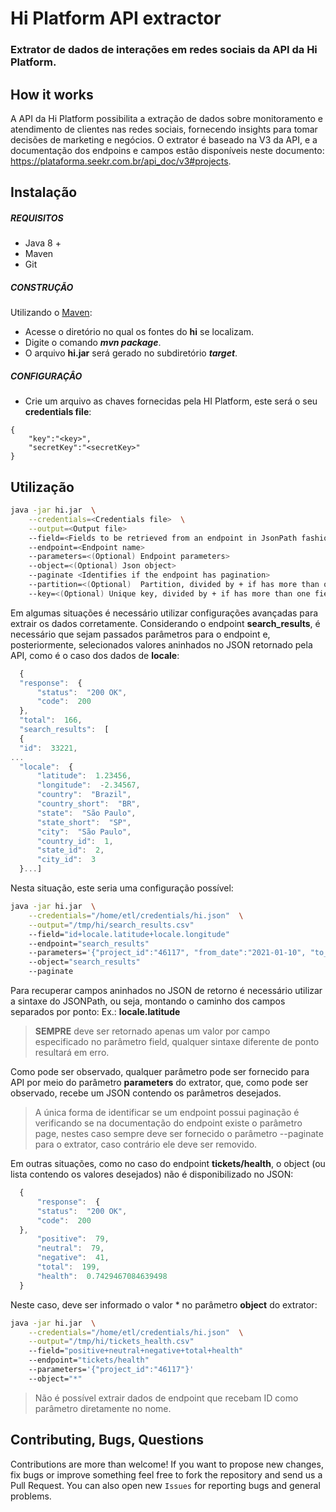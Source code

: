 

# Hi Platform API extractor
### Extrator de dados de interações em redes sociais da API da Hi Platform. 

## How it works

A API da Hi Platform possibilita a extração de dados sobre monitoramento e atendimento de clientes nas redes sociais, fornecendo insights para tomar decisões de marketing e negócios. O extrator é baseado na V3 da API, e a documentação dos endpoins e campos estão disponíveis neste documento: https://plataforma.seekr.com.br/api_doc/v3#projects. 

## Instalação

##### REQUISITOS

- Java 8 +
- Maven
- Git

##### CONSTRUÇÃO

Utilizando o [Maven](https://maven.apache.org/):

- Acesse o diretório no qual os fontes do **hi** se localizam.
- Digite o comando _**mvn package**_.
- O arquivo **hi.jar** será gerado no subdiretório **_target_**.

##### CONFIGURAÇÂO

* Crie um arquivo as chaves fornecidas pela HI Platform, este será o seu **credentials file**:

```
{
	"key":"<key>",
	"secretKey":"<secretKey>"
}

```

## Utilização

```bash
java -jar hi.jar  \
	--credentials=<Credentials file>  \
	--output=<Output file> 
	--field=<Fields to be retrieved from an endpoint in JsonPath fashion>
	--endpoint=<Endpoint name>
	--parameters=<(Optional) Endpoint parameters>
	--object=<(Optional) Json object>
	--paginate <Identifies if the endpoint has pagination>
	--partition=<(Optional)  Partition, divided by + if has more than one field>
	--key=<(Optional) Unique key, divided by + if has more than one field>
```

Em algumas situações é necessário utilizar configurações  avançadas para extrair os dados corretamente. Considerando o endpoint **search_results**, é necessário que sejam passados parâmetros para o endpoint e, posteriormente, selecionados valores aninhados no JSON retornado pela API, como é o caso dos dados de **locale**:

```javascript
  {
  "response":  {
	  "status":  "200 OK",
	  "code":  200
  },
  "total":  166,
  "search_results":  [
  {
  "id":  33221,
...
  "locale":  {
	  "latitude":  1.23456,
	  "longitude":  -2.34567,
	  "country":  "Brazil",
	  "country_short":  "BR",
	  "state":  "São Paulo",
	  "state_short":  "SP",
	  "city":  "São Paulo",
	  "country_id":  1,
	  "state_id":  2,
	  "city_id":  3
  }...]
```
Nesta situação, este seria uma configuração possível:
```bash
java -jar hi.jar  \
	--credentials="/home/etl/credentials/hi.json"  \
	--output="/tmp/hi/search_results.csv"
	--field="id+locale.latitude+locale.longitude"
	--endpoint="search_results"
	--parameters='{"project_id":"46117", "from_date":"2021-01-10", "to_date":"2021-01-10"}'
	--object="search_results"
	--paginate
```
Para recuperar campos aninhados no JSON de retorno é necessário utilizar a sintaxe do JSONPath, ou seja, montando o caminho dos campos separados por ponto: Ex.: **locale.latitude**

> **SEMPRE** deve ser retornado apenas um valor por campo especificado no parâmetro field, qualquer sintaxe diferente de ponto resultará em erro.

Como pode ser observado, qualquer parâmetro pode ser fornecido para API por meio do parâmetro **parameters** do extrator, que, como pode ser observado, recebe um JSON contendo os parâmetros desejados. 

> A única forma de identificar se um endpoint possui paginação é verificando se na documentação do endpoint existe o parâmetro page, nestes caso sempre deve ser fornecido o parâmetro --paginate para o extrator, caso contrário ele deve ser removido. 

Em outras situações, como no caso do endpoint **tickets/health**, o object (ou lista contendo os valores desejados) não é disponibilizado no JSON:

```javascript
  {
	  "response":  {
	  "status":  "200 OK",
	  "code":  200
  },
	  "positive":  79,
	  "neutral":  79,
	  "negative":  41,
	  "total":  199,
	  "health":  0.7429467084639498
  }
```

Neste caso, deve ser informado o valor * no parâmetro **object** do extrator:

```bash
java -jar hi.jar  \
	--credentials="/home/etl/credentials/hi.json"  \
	--output="/tmp/hi/tickets_health.csv"
	--field="positive+neutral+negative+total+health"
	--endpoint="tickets/health"
	--parameters='{"project_id":"46117"}'
	--object="*"
```

> Não é possível extrair dados de endpoint que recebam ID como parâmetro diretamente no nome. 

## Contributing, Bugs, Questions
Contributions are more than welcome! If you want to propose new changes, fix bugs or improve something feel free to fork the repository and send us a Pull Request. You can also open new `Issues` for reporting bugs and general problems.
